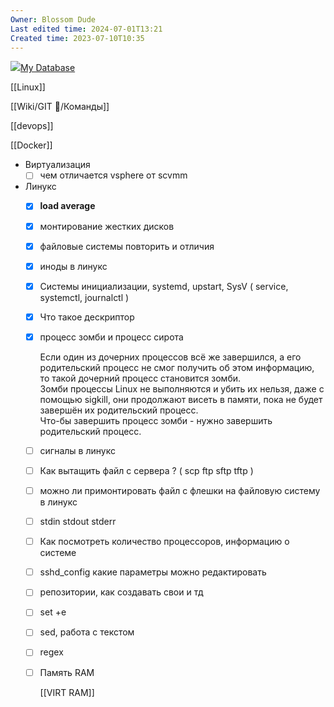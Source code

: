 ```yaml
---
Owner: Blossom Dude
Last edited time: 2024-07-01T13:21
Created time: 2023-07-10T10:35
---
```

[![](../../My%20Database%20d3b9340d6f924c93adfcda2a9df7236d/free-icon-database-storage-5732810.png)My Database](https://www.notion.so/d3b9340d6f924c93adfcda2a9df7236d?pvs=21)

[[Linux]]

[[Wiki/GIT 🎋/Команды]]

[[devops]]

[[Docker]]

- Виртуализация
    - [ ] чем отличается vsphere от scvmm
- Линукс
    - [x] **load average**
    - [x] монтирование жестких дисков
    - [x] файловые системы повторить и отличия
    - [x] иноды в линукс
    - [x] Системы инициализации, systemd, upstart, SysV ( service, systemctl, journalctl )
    - [x] Что такое дескриптор
    - [x] процесс зомби и процесс сирота
        
        Если один из дочерних процессов всё же завершился, а его родительский процесс не смог получить об этом информацию, то такой дочерний процесс становится зомби.  
        Зомби процессы Linux не выполняются и убить их нельзя, даже с помощью sigkill, они продолжают висеть в памяти, пока не будет завершён их родительский процесс.  
        Что-бы завершить процесс зомби - нужно завершить родительский процесс.  
        
    - [ ] сигналы в линукс
    - [ ] Как вытащить файл с сервера ? ( scp ftp sftp tftp )
    - [ ] можно ли примонтировать файл с флешки на файловую систему в линукс
    - [ ] stdin stdout stderr
    - [ ] Как посмотреть количество процессоров, информацию о системе
    - [ ] sshd_config какие параметры можно редактировать
    - [ ] репозитории, как создавать свои и тд
    - [ ] set +e
    - [ ] sed, работа с текстом
    - [ ] regex
    - [ ] Память RAM
        
        [[VIRT RAM]]